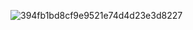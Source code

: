 ![394fb1bd8cf9e9521e74d4d23e3d8227](https://github.com/fuwimmyxx/fuwi/assets/112647110/5f3873f2-77ed-4716-8e12-1eb4132d3730)
